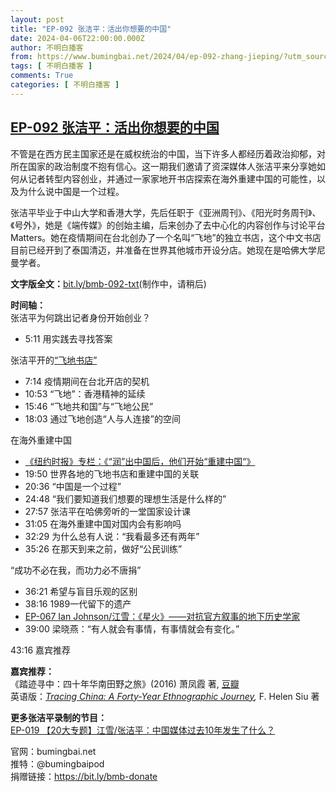 ```yaml
---
layout: post
title: "EP-092 张洁平：活出你想要的中国"
date: 2024-04-06T22:00:00.000Z
author: 不明白播客
from: https://www.bumingbai.net/2024/04/ep-092-zhang-jieping/?utm_source=rss&utm_medium=rss&utm_campaign=ep-092-zhang-jieping
tags: [ 不明白播客 ]
comments: True
categories: [ 不明白播客 ]
---
```

<!--1712440800000-->
[EP-092 张洁平：活出你想要的中国](https://www.bumingbai.net/2024/04/ep-092-zhang-jieping/?utm_source=rss&utm_medium=rss&utm_campaign=ep-092-zhang-jieping)
------

<div>
<div id="buzzsprout-player-14837372"></div><script src="https://www.buzzsprout.com/1982525/14837372-.js?container_id=buzzsprout-player-14837372&#038;player=small" type="text/javascript" charset="utf-8"></script><p>不管是在西方民主国家还是在威权统治的中国，当下许多人都经历着政治抑郁，对所在国家的政治制度不抱有信心。这一期我们邀请了资深媒体人张洁平来分享她如何从记者转型内容创业，并通过一家家地开书店探索在海外重建中国的可能性，以及为什么说中国是一个过程。</p><p>张洁平毕业于中山大学和香港大学，先后任职于《亚洲周刊》、《阳光时务周刊》、《号外》，她是《端传媒》的创始主编，后来创办了去中心化的内容创作与讨论平台Matters。她在疫情期间在台北创办了一个名叫“飞地”的独立书店，这个中文书店目前已经开到了泰国清迈，并准备在世界其他城市开设分店。她现在是哈佛大学尼曼学者。</p><p><strong>文字版全文：</strong><a href="http://bit.ly/bmb-092-txt">bit.ly/bmb-092-txt</a>(制作中，请稍后)</p><div class="wp-block-group is-layout-constrained wp-block-group-is-layout-constrained"><div class="wp-block-group__inner-container"><p><strong>时间轴：</strong><br>张洁平为何跳出记者身份开始创业？</p><ul><li>5:11 用实践去寻找答案</li></ul><p>张洁平开的<a href="https://nowherebookstore.io/" data-type="link" data-id="https://nowherebookstore.io/">“飞地书店”</a></p><ul><li>7:14 疫情期间在台北开店的契机</li><li>10:53 “飞地”：香港精神的延续</li><li>15:46 “飞地共和国”与“飞地公民”</li><li>18:03 通过飞地创造“人与人连接”的空间</li></ul><p>在海外重建中国</p><ul><li><a href="https://cn.nytimes.com/china/20240223/chinese-emigres-bookstores-discussions/" data-type="link" data-id="https://cn.nytimes.com/china/20240223/chinese-emigres-bookstores-discussions/">《纽约时报》专栏：《“润”出中国后，他们开始“重建中国“》 </a></li><li>19:50 世界各地的飞地书店和重建中国的关联</li><li>20:36 “中国是一个过程”</li><li>24:48 “我们要知道我们想要的理想生活是什么样的”</li><li>27:57 张洁平在哈佛旁听的一堂国家设计课</li><li>31:05 在海外重建中国对国内会有影响吗</li><li>32:29 为什么总有人说：“我看最多还有两年”</li><li>35:26 在那天到来之前，做好“公民训练”</li></ul><p>“成功不必在我，而功力必不唐捐”</p><ul><li>36:21 希望与盲目乐观的区别</li><li>38:16 1989一代留下的遗产</li><li><a href="http://bit.ly/bmb-067" data-type="link" data-id="bit.ly/bmb-067">EP-067 Ian Johnson/江雪：《星火》——对抗官方叙事的地下历史学家</a> </li><li>39:00 梁晓燕：“有人就会有事情，有事情就会有变化。”</li></ul><p>43:16 嘉宾推荐</p></div></div><p><strong>嘉宾推荐：</strong><br>《踏迹寻中：四十年华南田野之旅》(2016) 萧凤霞 著, <a href="https://book.douban.com/subject/35951912/" data-type="link" data-id="https://book.douban.com/subject/35951912/">豆瓣</a><br>英语版：<em><a href="https://www.amazon.com/Tracing-China-Forty-Year-Ethnographic-Journey/dp/9888083732" data-type="link" data-id="https://www.amazon.com/Tracing-China-Forty-Year-Ethnographic-Journey/dp/9888083732">Tracing China: A Forty-Year Ethnographic Journey</a>,</em> F. Helen Siu 著 </p><p><strong>更多张洁平录制的节目：</strong><br><a href="http://bit.ly/bmb-019" data-type="link" data-id="bit.ly/bmb-019">EP-019 【20大专题】江雪/张洁平：中国媒体过去10年发生了什么？</a></p><p>官网：bumingbai.net<br>推特：@bumingbaipod <br>捐赠链接：<a href="https://www.youtube.com/redirect?event=video_description&amp;redir_token=QUFFLUhqbmR1YVkzNmJsamhoYzRhdVU5dEwxM3VwaFNtZ3xBQ3Jtc0ttZjBqWGxWcm00Yi1ENEtvRDFKWFJwYXdMSjQwSUprOHN0NEh5dWFjWmpTQlo3cVNJWDlWdzhGWkg5c21MalFuanJXZ2hZcDYzRXJBR2hSSkhBLXpoVjQ2bzJXbWVCcFM3Q2J6TlBfMU1pMEVzc29WZw&amp;q=https%3A%2F%2Fbit.ly%2Fbmb-donate&amp;v=rW63aC13flM" target="_blank" rel="noreferrer noopener">https://bit.ly/bmb-donate</a></p>
</div>
